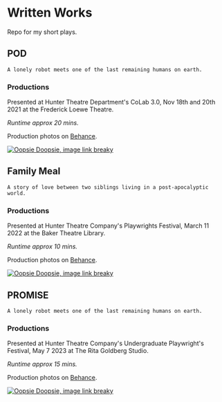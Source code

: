 # Written Works
Repo for my short plays.

## POD

```
A lonely robot meets one of the last remaining humans on earth.
```
### Productions
Presented at Hunter Theatre Department's CoLab 3.0, Nov 18th and 20th 2021 at the Frederick Loewe Theatre. 

*Runtime approx 20 mins.*

Production photos on [Behance](https://www.behance.net/gallery/131689083/POD-Georgina-Woo-%282021%29).

[![Oopsie Doopsie, image link breaky](https://imgur.com/erIPRXp.jpg)](https://www.behance.net/gallery/131689083/POD-Georgina-Woo-%282021%29)

## Family Meal

```
A story of love between two siblings living in a post-apocalyptic world.
```
### Productions
Presented at Hunter Theatre Company's Playwrights Festival, March 11 2022 at the Baker Theatre Library. 

*Runtime approx 10 mins.*

Production photos on [Behance](https://www.behance.net/gallery/139304509/Family-Meal-HTC-Playwrights-Fest-%282022%29).

[![Oopsie Doopsie, image link breaky](https://imgur.com/FG146YS.jpg)](https://www.behance.net/gallery/139304509/Family-Meal-HTC-Playwrights-Fest-%282022%29)

## PROMISE

```
A lonely robot meets one of the last remaining humans on earth.
```
### Productions
Presented at Hunter Theatre Company's Undergraduate Playwright's Festival, May 7 2023 at The Rita Goldberg Studio. 

*Runtime approx 15 mins.*

Production photos on [Behance](https://www.behance.net/gallery/170209845/PROMISE-Georgina-Woo).

[![Oopsie Doopsie, image link breaky](https://i.imgur.com/gSHQnk2.jpg)](https://www.behance.net/gallery/170209845/PROMISE-Georgina-Woo)
